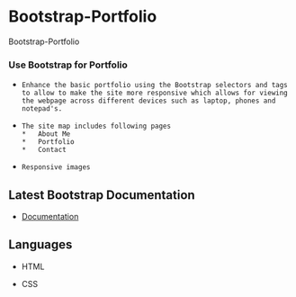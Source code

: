 # Bootstrap-Portfolio
  Bootstrap-Portfolio
  
  ### Use Bootstrap for Portfolio 
  
  *     Enhance the basic portfolio using the Bootstrap selectors and tags to allow to make the site more responsive which allows for viewing the webpage across different devices such as laptop, phones and notepad's. 

  *     The site map includes following pages
        *   About Me
        *   Portfolio
        *   Contact

  *     Responsive images

## Latest Bootstrap Documentation 

* [Documentation](https://www.github.com/)

## Languages 

  *    HTML

  *    CSS


